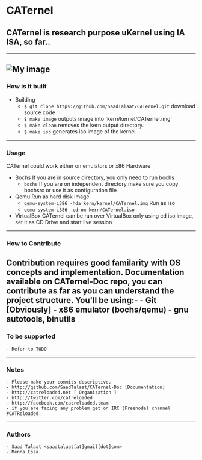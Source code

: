 # CATernel #
## CATernel is research purpose uKernel using IA ISA, so far.. ##
---

![My image](https://pbs.twimg.com/media/BDEaTlsCEAEfcI7.png:large)
---

### How is it built ###
* Building
    - `$ git clone https://github.com/SaadTalaat/CATernel.git`
    download source code
    - `$ make image`
    outputs image into 'kern/kernel/CATernel.img`
    - `$ make clean`
    removes the kern output directory.
    - `$ make iso`
    generates iso image of the kernel
---

### Usage ###
CATernel could work either on emulators or x86 Hardware
* Bochs
   If you are in source directory, you only need to run bochs
   - `bochs`
   If you are on independent directory make sure you copy bochsrc or use it as configuration file
* Qemu
   Run as hard disk image
   - `qemu-system-i386 -hda kern/kernel/CATernel.img`
   Run as iso
   - `qemu-system-i386 -cdrom kern/CATernel.iso`
* VirtualBox
   CATernel can be ran over VirtualBox only using cd iso image, set it as CD Drive and start live session
---

### How to Contribute ###
Contribution requires good familarity with OS concepts and implementation. Documentation available on CATernel-Doc repo, you can contribute as far as you can understand the project structure. You'll be using:-
    - Git [Obviously]
    - x86 emulator (bochs/qemu)
    - gnu autotools, binutils
---
	 
### To be supported ###
    - Refer to TODO
---

### Notes ###
    - Please make your commits descriptive.
    - http://github.com/SaadTalaat/CATernel-Doc [Documentation]
    - http://catreloaded.net [ Organization ]
    - http://twitter.com/catreloaded
    - http://facebook.com/catreloaded.team
    - if you are facing any problem get on IRC (Freenode) channel #CATReloaded.
---

### Authors ###
    - Saad Talaat <saadtalaat[at]gmail[dot]com>
    - Menna Essa
